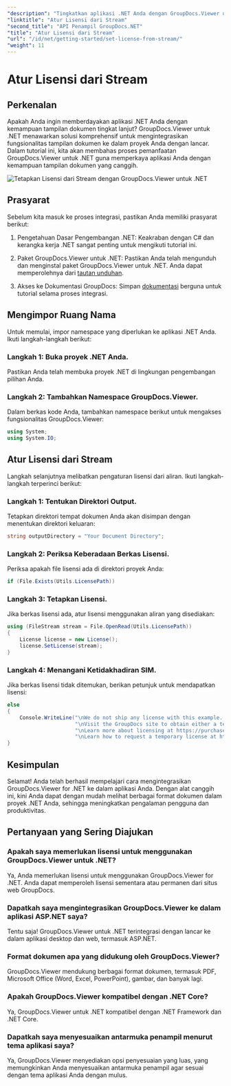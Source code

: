 ```yaml
---
"description": "Tingkatkan aplikasi .NET Anda dengan GroupDocs.Viewer untuk tampilan dokumen yang lancar. Ikuti panduan langkah demi langkah kami dan integrasikan kemampuan tampilan dokumen yang canggih dengan mudah."
"linktitle": "Atur Lisensi dari Stream"
"second_title": "API Penampil GroupDocs.NET"
"title": "Atur Lisensi dari Stream"
"url": "/id/net/getting-started/set-license-from-stream/"
"weight": 11
---
```


# Atur Lisensi dari Stream

## Perkenalan
Apakah Anda ingin memberdayakan aplikasi .NET Anda dengan kemampuan tampilan dokumen tingkat lanjut? GroupDocs.Viewer untuk .NET menawarkan solusi komprehensif untuk mengintegrasikan fungsionalitas tampilan dokumen ke dalam proyek Anda dengan lancar. Dalam tutorial ini, kita akan membahas proses pemanfaatan GroupDocs.Viewer untuk .NET guna memperkaya aplikasi Anda dengan kemampuan tampilan dokumen yang canggih. 

![Tetapkan Lisensi dari Stream dengan GroupDocs.Viewer untuk .NET](/viewer/getting-started/set-license-from-stream.png)

## Prasyarat
Sebelum kita masuk ke proses integrasi, pastikan Anda memiliki prasyarat berikut:
1. Pengetahuan Dasar Pengembangan .NET: Keakraban dengan C# dan kerangka kerja .NET sangat penting untuk mengikuti tutorial ini.
   
2. Paket GroupDocs.Viewer untuk .NET: Pastikan Anda telah mengunduh dan menginstal paket GroupDocs.Viewer untuk .NET. Anda dapat memperolehnya dari [tautan unduhan](https://releases.groupdocs.com/viewer/net/).
3. Akses ke Dokumentasi GroupDocs: Simpan [dokumentasi](https://tutorials.groupdocs.com/viewer/net/) berguna untuk tutorial selama proses integrasi.

## Mengimpor Ruang Nama
Untuk memulai, impor namespace yang diperlukan ke aplikasi .NET Anda. Ikuti langkah-langkah berikut:
### Langkah 1: Buka proyek .NET Anda.
Pastikan Anda telah membuka proyek .NET di lingkungan pengembangan pilihan Anda.
### Langkah 2: Tambahkan Namespace GroupDocs.Viewer.
Dalam berkas kode Anda, tambahkan namespace berikut untuk mengakses fungsionalitas GroupDocs.Viewer:
```csharp
using System;
using System.IO;
```
## Atur Lisensi dari Stream
Langkah selanjutnya melibatkan pengaturan lisensi dari aliran. Ikuti langkah-langkah terperinci berikut:
### Langkah 1: Tentukan Direktori Output.
Tetapkan direktori tempat dokumen Anda akan disimpan dengan menentukan direktori keluaran:
```csharp
string outputDirectory = "Your Document Directory";
```
### Langkah 2: Periksa Keberadaan Berkas Lisensi.
Periksa apakah file lisensi ada di direktori proyek Anda:
```csharp
if (File.Exists(Utils.LicensePath))
```
### Langkah 3: Tetapkan Lisensi.
Jika berkas lisensi ada, atur lisensi menggunakan aliran yang disediakan:
```csharp
using (FileStream stream = File.OpenRead(Utils.LicensePath))
{
    License license = new License();
    license.SetLicense(stream);
}
```
### Langkah 4: Menangani Ketidakhadiran SIM.
Jika berkas lisensi tidak ditemukan, berikan petunjuk untuk mendapatkan lisensi:
```csharp
else
{
    Console.WriteLine("\nWe do not ship any license with this example. " +
                      "\nVisit the GroupDocs site to obtain either a temporary or permanent license. " +
                      "\nLearn more about licensing at https://purchase.groupdocs.com/faqs/licensing. " +
                      "\nLearn how to request a temporary license at https://purchase.groupdocs.com/lisensi-sementara.");
}
```

## Kesimpulan
Selamat! Anda telah berhasil mempelajari cara mengintegrasikan GroupDocs.Viewer for .NET ke dalam aplikasi Anda. Dengan alat canggih ini, kini Anda dapat dengan mudah melihat berbagai format dokumen dalam proyek .NET Anda, sehingga meningkatkan pengalaman pengguna dan produktivitas.
## Pertanyaan yang Sering Diajukan
### Apakah saya memerlukan lisensi untuk menggunakan GroupDocs.Viewer untuk .NET?
Ya, Anda memerlukan lisensi untuk menggunakan GroupDocs.Viewer for .NET. Anda dapat memperoleh lisensi sementara atau permanen dari situs web GroupDocs.
### Dapatkah saya mengintegrasikan GroupDocs.Viewer ke dalam aplikasi ASP.NET saya?
Tentu saja! GroupDocs.Viewer untuk .NET terintegrasi dengan lancar ke dalam aplikasi desktop dan web, termasuk ASP.NET.
### Format dokumen apa yang didukung oleh GroupDocs.Viewer?
GroupDocs.Viewer mendukung berbagai format dokumen, termasuk PDF, Microsoft Office (Word, Excel, PowerPoint), gambar, dan banyak lagi.
### Apakah GroupDocs.Viewer kompatibel dengan .NET Core?
Ya, GroupDocs.Viewer untuk .NET kompatibel dengan .NET Framework dan .NET Core.
### Dapatkah saya menyesuaikan antarmuka penampil menurut tema aplikasi saya?
Ya, GroupDocs.Viewer menyediakan opsi penyesuaian yang luas, yang memungkinkan Anda menyesuaikan antarmuka penampil agar sesuai dengan tema aplikasi Anda dengan mulus.